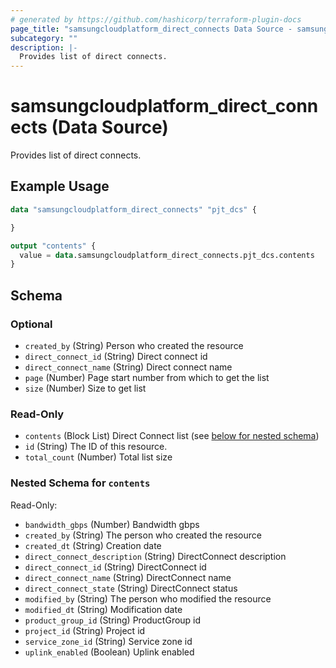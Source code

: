 ```yaml
---
# generated by https://github.com/hashicorp/terraform-plugin-docs
page_title: "samsungcloudplatform_direct_connects Data Source - samsungcloudplatform"
subcategory: ""
description: |-
  Provides list of direct connects.
---
```


# samsungcloudplatform_direct_connects (Data Source)

Provides list of direct connects.

## Example Usage

```terraform
data "samsungcloudplatform_direct_connects" "pjt_dcs" {

}

output "contents" {
  value = data.samsungcloudplatform_direct_connects.pjt_dcs.contents
}
```

<!-- schema generated by tfplugindocs -->
## Schema

### Optional

- `created_by` (String) Person who created the resource
- `direct_connect_id` (String) Direct connect id
- `direct_connect_name` (String) Direct connect name
- `page` (Number) Page start number from which to get the list
- `size` (Number) Size to get list

### Read-Only

- `contents` (Block List) Direct Connect list (see [below for nested schema](#nestedblock--contents))
- `id` (String) The ID of this resource.
- `total_count` (Number) Total list size

<a id="nestedblock--contents"></a>
### Nested Schema for `contents`

Read-Only:

- `bandwidth_gbps` (Number) Bandwidth gbps
- `created_by` (String) The person who created the resource
- `created_dt` (String) Creation date
- `direct_connect_description` (String) DirectConnect description
- `direct_connect_id` (String) DirectConnect id
- `direct_connect_name` (String) DirectConnect name
- `direct_connect_state` (String) DirectConnect status
- `modified_by` (String) The person who modified the resource
- `modified_dt` (String) Modification date
- `product_group_id` (String) ProductGroup id
- `project_id` (String) Project id
- `service_zone_id` (String) Service zone id
- `uplink_enabled` (Boolean) Uplink enabled


